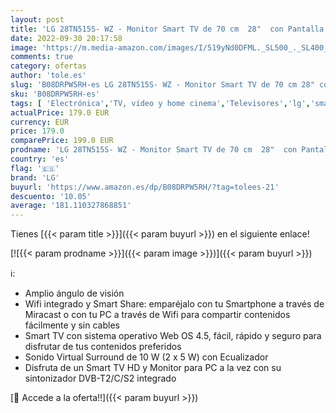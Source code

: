 ```yaml
---
layout: post
title: 'LG 28TN515S- WZ - Monitor Smart TV de 70 cm  28"  con Pantalla LED HD  1366 x 768  16:9  DVB-T2/C/S2  WiFi  5 ms  250 CD/m2  5 M:1  Miracast  10 W  1 x HDMI 1.3  1 x USB 2.0   Color Blanco'
date: 2022-09-30 20:17:58
image: 'https://m.media-amazon.com/images/I/519yNd0DFML._SL500_._SL400_.jpg'
comments: true
category: ofertas
author: 'tole.es'
slug: 'B08DRPW5RH-es LG 28TN515S- WZ - Monitor Smart TV de 70 cm 28" con...'
sku: 'B08DRPW5RH-es'
tags: [ 'Electrónica','TV, vídeo y home cinema','Televisores','lg','smart','tv','🇪🇸', ]
actualPrice: 179.0 EUR
currency: EUR
price: 179.0
comparePrice: 199.0 EUR
prodname: 'LG 28TN515S- WZ - Monitor Smart TV de 70 cm  28"  con Pantalla LED HD  1366 x 768  16:9  DVB-T2/C/S2  WiFi  5 ms  250 CD/m2  5 M:1  Miracast  10 W  1 x HDMI 1.3  1 x USB 2.0   Color Blanco'
country: 'es'
flag: '🇪🇸'
brand: 'LG'
buyurl: 'https://www.amazon.es/dp/B08DRPW5RH/?tag=tolees-21'
descuento: '10.05'
average: '181.110327868851'
---
```


Tienes [{{< param title >}}]({{< param buyurl >}}) en el siguiente enlace!

[![{{< param prodname >}}]({{< param image >}})]({{< param buyurl >}})

ℹ️:

- Amplio ángulo de visión
- Wifi integrado y Smart Share: emparéjalo con tu Smartphone a través de Miracast o con tu PC a través de Wifi para compartir contenidos fácilmente y sin cables
- Smart TV con sistema operativo Web OS 4.5, fácil, rápido y seguro para disfrutar de tus contenidos preferidos
- Sonido Virtual Surround de 10 W (2 x 5 W) con Ecualizador
- Disfruta de un Smart TV HD y Monitor para PC a la vez con su sintonizador DVB-T2/C/S2 integrado

[🛒 Accede a la oferta!!]({{< param buyurl >}})
